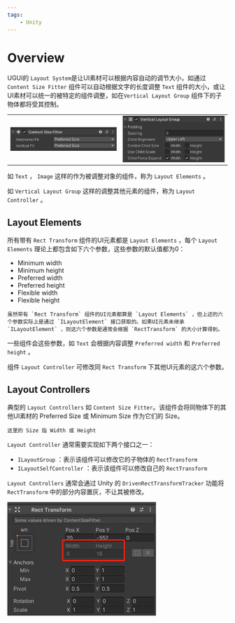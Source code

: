 ```yaml
---
tags:
    - Unity
---
```


# Overview

UGUI的 `Layout System`是让UI素材可以根据内容自动的调节大小，如通过 `Content Size Fitter` 组件可以自动根据文字的长度调整 `Text` 组件的大小，或让UI素材可以统一的被特定的组件调整，如在`Vertical Layout Group` 组件下的子物体都将受其控制。

|                                                                      |                                                                          |
| -------------------------------------------------------------------- | ------------------------------------------------------------------------ |
| ![](assets/UGUI%20Layout%20Elements%20or%20Controllers/Untitled.png) | ![](assets/UGUI%20Layout%20Elements%20or%20Controllers/Untitled%201.png) | 

如 `Text` ， `Image` 这样的作为被调整对象的组件，称为 `Layout Elements` 。

如 `Vertical Layout Group` 这样的调整其他元素的组件，称为 `Layout Controller` 。

## Layout Elements

所有带有 `Rect Transform` 组件的UI元素都是 `Layout Elements` ，每个 `Layout Elements` 理论上都包含如下六个参数，这些参数的默认值都为0：

-   Minimum width
-   Minimum height
-   Preferred width
-   Preferred height
-   Flexible width
-   Flexible height

```ad-warning
虽然带有 `Rect Transform` 组件的UI元素都算是 `Layout Elements` ，但上述的六个参数实际上是通过 `ILayoutElement` 接口获取的。如果UI元素未继承 `ILayoutElement` ，则这六个参数是通常会根据 `RectTransform` 的大小计算得到。
```

一些组件会这些参数，如 `Text` 会根据内容调整 `Preferred width` 和 `Preferred height` 。

组件 `Layout Controller` 可修改同 `Rect Transform` 下其他UI元素的这六个参数。

## Layout Controllers

典型的 `Layout Controllers` 如 `Content Size Fitter`。该组件会将同物体下的其他UI素材的 Preferred Size 或 Minimum Size 作为它们的 Size。

```ad-warning
这里的 Size 指 Width 或 Height
```

`Layout Controller` 通常需要实现如下两个接口之一：

-   `ILayoutGroup` ：表示该组件可以修改它的子物体的 `RectTransform`
-   `ILayoutSelfController` ：表示该组件可以修改自己的 `RectTransform`

`Layout Controllers` 通常会通过 Unity 的 `DrivenRectTransformTracker` 功能将 `RectTransform` 中的部分内容置灰，不让其被修改。

![](assets/UGUI%20Layout%20Elements%20or%20Controllers/Untitled%202.png)